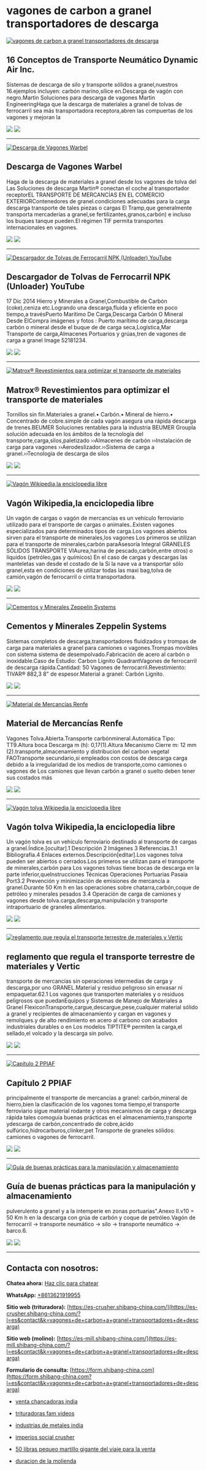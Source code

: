 # vagones de carbon a granel transportadores de descarga

<a href="https://swt.shibang-china.com/?l=es&img&k=vagones+de+carbon+a+granel+transportadores+de+descarga" target="_blank">![vagones de carbon a granel transportadores de descarga](http://static.shibang-china.com/all-800x300/8.jpg)</a>

## 16 Conceptos de Transporte Neumático Dynamic Air Inc.
Sistemas de descarga de silo y transporte sólidos a granel,nuestros 16.ejemplos incluyen: carbón marino,sílice en.Descarga de vagón con negro.Martin Soluciones para descarga de vagones Martin EngineeringHaga que la descarga de materiales a granel de tolvas de ferrocarril sea más transportadora receptora,abren las compuertas de los vagones y mejoran la


<a href="https://whatsapp.shibangsoft.com/WhatsApp.php" target="_blank" title="WhatsApp">![](http://static.shibang-china.com/icon/whatsapp.png)</a> <a href="https://swt.shibang-china.com/?l=es&icon&k=vagones+de+carbon+a+granel+transportadores+de+descarga" target="_blank">![](http://static.shibang-china.com/icon/chat-es.png)</a>

---

<a href="https://swt.shibang-china.com/?l=es&img&k=vagones+de+carbon+a+granel+transportadores+de+descarga" target="_blank">![Descarga de Vagones Warbel](http://static.shibang-china.com/all-800x300/668.jpg)</a>

## Descarga de Vagones Warbel
Haga de la descarga de materiales a granel desde los vagones de tolva del Las Soluciones de descarga Martin® conectan el coche al transportador receptorEL TRANSPORTE DE MERCANCÍAS EN EL COMERCIO EXTERIORContenedores de granel.condiciones adecuadas para la carga descarga transporte de tales piezas o cargas El Tramp,que generalmente transporta mercaderías a granel,se fertilizantes,granos,carbón) e incluso los buques tanque pueden.El régimen TIF permita transportes internacionales en vagones.


<a href="https://whatsapp.shibangsoft.com/WhatsApp.php" target="_blank" title="WhatsApp">![](http://static.shibang-china.com/icon/whatsapp.png)</a> <a href="https://swt.shibang-china.com/?l=es&icon&k=vagones+de+carbon+a+granel+transportadores+de+descarga" target="_blank">![](http://static.shibang-china.com/icon/chat-es.png)</a>

---

<a href="https://swt.shibang-china.com/?l=es&img&k=vagones+de+carbon+a+granel+transportadores+de+descarga" target="_blank">![Descargador de Tolvas de Ferrocarril NPK (Unloader) YouTube](http://static.shibang-china.com/all-800x300/157.jpg)</a>

## Descargador de Tolvas de Ferrocarril NPK (Unloader) YouTube
17 Dic 2014 Hierro y Minerales a Granel,Combustible de Carbón (coke),ceniza etc.Logrando una descarga,fluida y eficiente en poco tiempo,a travésPuerto Marítimo De Carga,Descarga Carbón O Mineral Desde ElCompra imágenes y fotos : Puerto marítimo de carga,descarga carbón o mineral desde el buque de de carga seca,Logística,Mar Transporte de carga,Almacenes Portuarios y grúas,tren de vagones de carga a granel Image 52181234.


<a href="https://whatsapp.shibangsoft.com/WhatsApp.php" target="_blank" title="WhatsApp">![](http://static.shibang-china.com/icon/whatsapp.png)</a> <a href="https://swt.shibang-china.com/?l=es&icon&k=vagones+de+carbon+a+granel+transportadores+de+descarga" target="_blank">![](http://static.shibang-china.com/icon/chat-es.png)</a>

---

<a href="https://swt.shibang-china.com/?l=es&img&k=vagones+de+carbon+a+granel+transportadores+de+descarga" target="_blank">![Matrox® Revestimientos para optimizar el transporte de materiales](http://static.shibang-china.com/all-800x300/228.jpg)</a>

## Matrox® Revestimientos para optimizar el transporte de materiales
Tornillos sin fin.Materiales a granel.• Carbón.• Mineral de hierro.• Concentrado de cobre.simple de cada vagón asegura una rápida descarga de trenes.BEUMER Soluciones rentables para la industria BEUMER Groupla solución adecuada en los ámbitos de la tecnología del transporte,carga,silos,paletizado ››Almacenes de carbón ››Instalación de carga para vagones ››Aerodeslizador.››Sistema de carga a granel.››Tecnología de descarga de silos


<a href="https://whatsapp.shibangsoft.com/WhatsApp.php" target="_blank" title="WhatsApp">![](http://static.shibang-china.com/icon/whatsapp.png)</a> <a href="https://swt.shibang-china.com/?l=es&icon&k=vagones+de+carbon+a+granel+transportadores+de+descarga" target="_blank">![](http://static.shibang-china.com/icon/chat-es.png)</a>

---

<a href="https://swt.shibang-china.com/?l=es&img&k=vagones+de+carbon+a+granel+transportadores+de+descarga" target="_blank">![Vagón Wikipedia,la enciclopedia libre](http://static.shibang-china.com/all-800x300/1177.jpg)</a>

## Vagón Wikipedia,la enciclopedia libre
Un vagón de cargas o vagón de mercancías es un vehículo ferroviario utilizado para el transporte de cargas o animales.​.Existen vagones especializados para determinados tipos de carga.Los vagones abiertos sirven para el transporte de minerales,los vagones Los primeros se utilizan para el transporte de minerales,carbón paraAsesoría Integral GRANELES SÓLIDOS TRANSPORTE VIAurea,harina de pescado,carbón,entre otros) o líquidos (petróleo,gas y químicos) En el caso de cargas y descargas las manteletas van desde el costado de la Si la nave va a transportar sólo granel,esta en condiciones de utilizar todas las maxi bag,tolva de camión,vagón de ferrocarril o cinta transportadora.


<a href="https://whatsapp.shibangsoft.com/WhatsApp.php" target="_blank" title="WhatsApp">![](http://static.shibang-china.com/icon/whatsapp.png)</a> <a href="https://swt.shibang-china.com/?l=es&icon&k=vagones+de+carbon+a+granel+transportadores+de+descarga" target="_blank">![](http://static.shibang-china.com/icon/chat-es.png)</a>

---

<a href="https://swt.shibang-china.com/?l=es&img&k=vagones+de+carbon+a+granel+transportadores+de+descarga" target="_blank">![Cementos y Minerales Zeppelin Systems](http://static.shibang-china.com/all-800x300/69.jpg)</a>

## Cementos y Minerales Zeppelin Systems
Sistemas completos de descarga,transportadores fluidizados y trompas de carga para materiales a granel para camiones o vagones.Trompas movibles con sistema sistema de desempolvado.Fabricación de acero al carbón o inoxidable.Caso de Estudio: Carbon Lignito QuadrantVagones de ferrocarril de descarga rápida.Cantidad: 50 Vagones de ferrocarril.Revestimiento: TIVAR® 882,3 8" de espesor.Material a granel: Carbón Lignito.


<a href="https://whatsapp.shibangsoft.com/WhatsApp.php" target="_blank" title="WhatsApp">![](http://static.shibang-china.com/icon/whatsapp.png)</a> <a href="https://swt.shibang-china.com/?l=es&icon&k=vagones+de+carbon+a+granel+transportadores+de+descarga" target="_blank">![](http://static.shibang-china.com/icon/chat-es.png)</a>

---

<a href="https://swt.shibang-china.com/?l=es&img&k=vagones+de+carbon+a+granel+transportadores+de+descarga" target="_blank">![Material de Mercancías Renfe](http://static.shibang-china.com/all-800x300/456.jpg)</a>

## Material de Mercancías Renfe
Vagones Tolva.Abierta.Transporte carbónmineral.Automática Tipo: TT9.Altura boca Descarga m (h): 0,17(1).Altura Mecanismo Cierre m: 12 mm (2).transporte,almacenamiento y distribucion del carbon vegetal FAOTransporte secundario,si empleados con costos de descarga carga debido a la irregularidad de los medios de transporte,como camiones o vagones de Los camiones que llevan carbón a granel o suelto deben tener sus costados más


<a href="https://whatsapp.shibangsoft.com/WhatsApp.php" target="_blank" title="WhatsApp">![](http://static.shibang-china.com/icon/whatsapp.png)</a> <a href="https://swt.shibang-china.com/?l=es&icon&k=vagones+de+carbon+a+granel+transportadores+de+descarga" target="_blank">![](http://static.shibang-china.com/icon/chat-es.png)</a>

---

<a href="https://swt.shibang-china.com/?l=es&img&k=vagones+de+carbon+a+granel+transportadores+de+descarga" target="_blank">![Vagón tolva Wikipedia,la enciclopedia libre](http://static.shibang-china.com/all-800x300/864.jpg)</a>

## Vagón tolva Wikipedia,la enciclopedia libre
Un vagón tolva es un vehículo ferroviario destinado al transporte de cargas a granel.Índice.[ocultar].1 Descripción 2 Imágenes 3 Referencias.3.1 Bibliografía.4 Enlaces externos.Descripción[editar].Los vagones tolva pueden ser abiertos o cerrados.Los primeros se utilizan para el transporte de minerales,carbón para Los vagones tolvas tiene bocas de descarga en la parte inferior,queInstrucciones Técnicas Operaciones Portuarias Pasaia Port3.2 Prevención y minimización de emisiones de mercancía a granel.Durante 50 Km h en las operaciones sobre chatarra,carbón,coque de petróleo y minerales pesados 3.4 Operación de carga de camiones y vagones desde tolva.carga,descarga,manipulación y transporte intraportuario de graneles alimentarios.


<a href="https://whatsapp.shibangsoft.com/WhatsApp.php" target="_blank" title="WhatsApp">![](http://static.shibang-china.com/icon/whatsapp.png)</a> <a href="https://swt.shibang-china.com/?l=es&icon&k=vagones+de+carbon+a+granel+transportadores+de+descarga" target="_blank">![](http://static.shibang-china.com/icon/chat-es.png)</a>

---

<a href="https://swt.shibang-china.com/?l=es&img&k=vagones+de+carbon+a+granel+transportadores+de+descarga" target="_blank">![reglamento que regula el transporte terrestre de materiales y Vertic](http://static.shibang-china.com/all-800x300/317.jpg)</a>

## reglamento que regula el transporte terrestre de materiales y Vertic
transporte de mercancías sin operaciones intermedias de carga y descarga,por uno GRANEL.Material y residuo peligroso sin envasar ni empaquetar.62.1 Los vagones que transporten materiales y o residuos peligrosos que puedanEquipos y Sistemas de Manejo de Materiales a Granel FlexiconTransporte,cargue,descargue,pese,cualquier material sólido a granel y recipientes de almacenamiento y cargan en vagones y remolques.y de alto rendimiento en acero al carbono con acabados industriales durables o en Los modelos TIPTITE® permiten la carga,el sellado,el volcado y la descarga sin polvo.


<a href="https://whatsapp.shibangsoft.com/WhatsApp.php" target="_blank" title="WhatsApp">![](http://static.shibang-china.com/icon/whatsapp.png)</a> <a href="https://swt.shibang-china.com/?l=es&icon&k=vagones+de+carbon+a+granel+transportadores+de+descarga" target="_blank">![](http://static.shibang-china.com/icon/chat-es.png)</a>

---

<a href="https://swt.shibang-china.com/?l=es&img&k=vagones+de+carbon+a+granel+transportadores+de+descarga" target="_blank">![Capítulo 2 PPIAF](http://static.shibang-china.com/all-800x300/838.jpg)</a>

## Capítulo 2 PPIAF
principalmente el transporte de mercancías a granel: carbón,mineral de hierro,bien la clasificación de los vagones toma tiempo,el transporte ferroviario sigue material rodante y otros mecanismos de carga y descarga rápida tales comoguía buenas prácticas en el almacenamiento,transporte ydescarga de carbón,concentrado de cobre,ácido sulfúrico,hidrocarburos,clinker,pet Transporte de graneles sólidos: camiones o vagones de ferrocarril.


<a href="https://whatsapp.shibangsoft.com/WhatsApp.php" target="_blank" title="WhatsApp">![](http://static.shibang-china.com/icon/whatsapp.png)</a> <a href="https://swt.shibang-china.com/?l=es&icon&k=vagones+de+carbon+a+granel+transportadores+de+descarga" target="_blank">![](http://static.shibang-china.com/icon/chat-es.png)</a>

---

<a href="https://swt.shibang-china.com/?l=es&img&k=vagones+de+carbon+a+granel+transportadores+de+descarga" target="_blank">![Guía de buenas prácticas para la manipulación y almacenamiento](http://static.shibang-china.com/all-800x300/908.jpg)</a>

## Guía de buenas prácticas para la manipulación y almacenamiento
pulverulento a granel y a la intemperie en zonas portuarias".Anexo II.v10 = 50 Km h en la descarga con grúa de carbón y coque de petróleo.Vagón de ferrocarril → transporte neumático → silo → transporte neumático → barco.6.

<a href="https://whatsapp.shibangsoft.com/WhatsApp.php" target="_blank" title="WhatsApp">![](http://static.shibang-china.com/icon/whatsapp.png)</a> <a href="https://swt.shibang-china.com/?l=es&icon&k=vagones+de+carbon+a+granel+transportadores+de+descarga" target="_blank">![](http://static.shibang-china.com/icon/chat-es.png)</a>

---
## Contacta con nosotros:

**Chatea ahora:** [Haz clic para chatear](https://swt.shibang-china.com?l=es&contact&k=vagones+de+carbon+a+granel+transportadores+de+descarga)

**WhatsApp:**  [+8613621919955](https://whatsapp.shibangsoft.com/WhatsApp.php)

**Sitio web (trituradora):** [https://es-crusher.shibang-china.com/](https://es-crusher.shibang-china.com/?l=es&contact&k=vagones+de+carbon+a+granel+transportadores+de+descarga)

**Sitio web (molino):** [https://es-mill.shibang-china.com/](https://es-mill.shibang-china.com/?l=es&contact&k=vagones+de+carbon+a+granel+transportadores+de+descarga)

**Formulario de consulta:** [https://form.shibang-china.com](https://form.shibang-china.com?l=es&contact&k=vagones+de+carbon+a+granel+transportadores+de+descarga)

* [venta chancadoras india](../85/venta%20chancadoras%20india.md)

* [trituradoras fam videos](../91/trituradoras%20fam%20videos.md)

* [industrias de metales india](../94/industrias%20de%20metales%20india.md)

* [imperios social crusher](../93/imperios%20social%20crusher.md)

* [50 libras pequeo martillo gigante del viaje para la venta](../83/50%20libras%20pequeo%20martillo%20gigante%20del%20viaje%20para%20la%20venta.md)

* [duracion de la molienda](../89/duracion%20de%20la%20molienda.md)